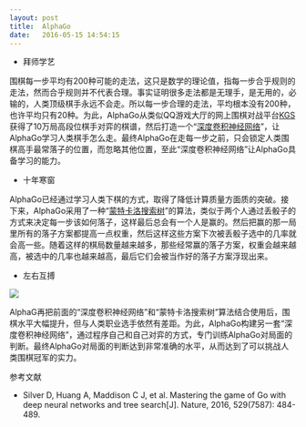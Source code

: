 ```yaml
---
layout: post
title:  AlphaGo
date:   2016-05-15 14:54:15
---
```


- 拜师学艺

 围棋每一步平均有200种可能的走法，这只是数学的理论值，指每一步合乎规则的走法，然而合乎规则并不代表合理。事实证明很多走法都是无理手，是无用的，必输的，人类顶级棋手永远不会走。所以每一步合理的走法，平均根本没有200种，也许平均只有20种。为此，AlphaGo从类似QQ游戏大厅的网上围棋对战平台[KGS](http://www.gokgs.com/)获得了10万局高段位棋手对弈的棋谱，然后打造一个“[深度卷积神经网络](https://en.wikipedia.org/wiki/Convolutional_neural_network)”，让AlphaGo学习人类棋手怎么走。最终AlphaGo在走每一步之前，只会锁定人类围棋高手最常落子的位置，而忽略其他位置，至此“深度卷积神经网络”让AlphaGo具备学习的能力。


- 十年寒窗

 AlphaGo已经通过学习人类下棋的方式，取得了降低计算质量方面质的突破。接下来，AlphaGo采用了一种“[蒙特卡洛搜索树](https://en.wikipedia.org/wiki/Monte_Carlo_tree_search)”的算法，类似于两个人通过丢骰子的方式来决定每一步该如何落子，这样最后总会有一个人是赢的。然后把赢的那一局里所有的落子方案都提高一点权重，然后这样这些方案下次被丢骰子选中的几率就会高一些。随着这样的棋局数量越来越多，那些经常赢的落子方案，权重会越来越高，被选中的几率也越来越高，最后它们会被当作好的落子方案浮现出来。

- 左右互搏

![](http://imgsrc.baidu.com/baike/pic/item/b812c8fcc3cec3fd790fd65dd488d43f879427e0.jpg)

 AlphaG再把前面的“深度卷积神经网络”和“蒙特卡洛搜索树”算法结合使用后，围棋水平大幅提升，但与人类职业选手依然有差距。为此，AlphaGo构建另一套“深度卷积神经网络”，通过程序自己和自己对弈的方式，专门训练AlphaGo对局面的判断。最终AlphaGo对局面的判断达到非常准确的水平，从而达到了可以挑战人类围棋冠军的实力。


参考文献

 - Silver D, Huang A, Maddison C J, et al. Mastering the game of Go with deep neural networks and tree search[J]. Nature, 2016, 529(7587): 484-489.
